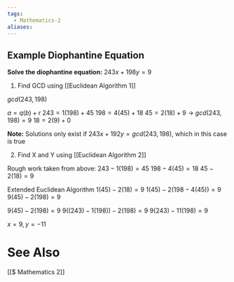 ```yaml
---
tags:
  - Mathematics-2
aliases:
---
```

## Example Diophantine Equation
**Solve the diophantine equation:** $243x + 198y = 9$
1. Find GCD using [[Euclidean Algorithm 1]]

$gcd(243, 198)$

$a = q(b) + r$
$243 = 1(198)+45$
$198 = 4(45)+18$
$45 = 2(18)+9$ -> $gcd(243, 198) = 9$
$18 = 2(9)+0$

**Note:**
Solutions only exist if $243x+192y=gcd(243,198)$, which in this case is true

2. Find X and Y using [[Euclidean Algorithm 2]]

Rough work taken from above:
$243 - 1(198) = 45$
$198 - 4(45) = 18$
$45 - 2(18) = 9$

Extended Euclidean Algorithm
$1(45) - 2(18) = 9$
$1(45) - 2(198 - 4(45)) = 9$
$9(45) - 2(198) = 9$

$9(45) - 2(198) = 9$
$9((243) - 1(198)) - 2(198) = 9$
$9(243) - 11(198) = 9$

$x=9, y=-11$


# See Also
[[$ Mathematics 2]]

